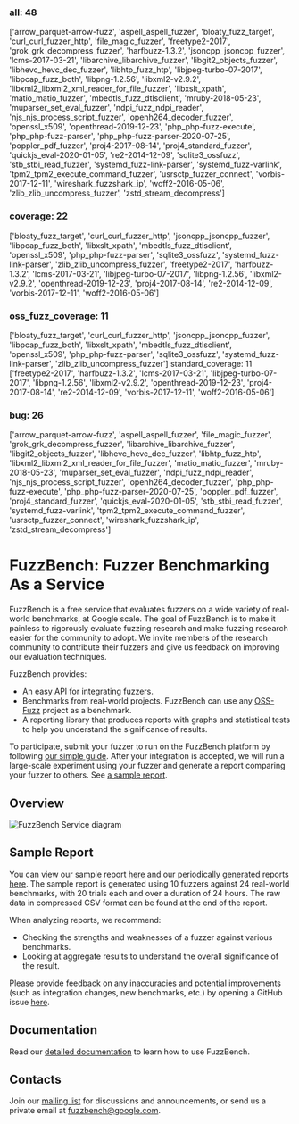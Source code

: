 ### all: 48
['arrow_parquet-arrow-fuzz', 'aspell_aspell_fuzzer', 'bloaty_fuzz_target', 'curl_curl_fuzzer_http', 'file_magic_fuzzer', 'freetype2-2017', 'grok_grk_decompress_fuzzer', 'harfbuzz-1.3.2', 'jsoncpp_jsoncpp_fuzzer', 'lcms-2017-03-21', 'libarchive_libarchive_fuzzer', 'libgit2_objects_fuzzer', 'libhevc_hevc_dec_fuzzer', 'libhtp_fuzz_htp', 'libjpeg-turbo-07-2017', 'libpcap_fuzz_both', 'libpng-1.2.56', 'libxml2-v2.9.2', 'libxml2_libxml2_xml_reader_for_file_fuzzer', 'libxslt_xpath', 'matio_matio_fuzzer', 'mbedtls_fuzz_dtlsclient', 'mruby-2018-05-23', 'muparser_set_eval_fuzzer', 'ndpi_fuzz_ndpi_reader', 'njs_njs_process_script_fuzzer', 'openh264_decoder_fuzzer', 'openssl_x509', 'openthread-2019-12-23', 'php_php-fuzz-execute', 'php_php-fuzz-parser', 'php_php-fuzz-parser-2020-07-25', 'poppler_pdf_fuzzer', 'proj4-2017-08-14', 'proj4_standard_fuzzer', 'quickjs_eval-2020-01-05', 're2-2014-12-09', 'sqlite3_ossfuzz', 'stb_stbi_read_fuzzer', 'systemd_fuzz-link-parser', 'systemd_fuzz-varlink', 'tpm2_tpm2_execute_command_fuzzer', 'usrsctp_fuzzer_connect', 'vorbis-2017-12-11', 'wireshark_fuzzshark_ip', 'woff2-2016-05-06', 'zlib_zlib_uncompress_fuzzer', 'zstd_stream_decompress']
### coverage: 22
['bloaty_fuzz_target', 'curl_curl_fuzzer_http', 'jsoncpp_jsoncpp_fuzzer', 'libpcap_fuzz_both', 'libxslt_xpath', 'mbedtls_fuzz_dtlsclient', 'openssl_x509', 'php_php-fuzz-parser', 'sqlite3_ossfuzz', 'systemd_fuzz-link-parser', 'zlib_zlib_uncompress_fuzzer', 'freetype2-2017', 'harfbuzz-1.3.2', 'lcms-2017-03-21', 'libjpeg-turbo-07-2017', 'libpng-1.2.56', 'libxml2-v2.9.2', 'openthread-2019-12-23', 'proj4-2017-08-14', 're2-2014-12-09', 'vorbis-2017-12-11', 'woff2-2016-05-06']
### oss_fuzz_coverage: 11
['bloaty_fuzz_target', 'curl_curl_fuzzer_http', 'jsoncpp_jsoncpp_fuzzer', 'libpcap_fuzz_both', 'libxslt_xpath', 'mbedtls_fuzz_dtlsclient', 'openssl_x509', 'php_php-fuzz-parser', 'sqlite3_ossfuzz', 'systemd_fuzz-link-parser', 'zlib_zlib_uncompress_fuzzer']
standard_coverage: 11
['freetype2-2017', 'harfbuzz-1.3.2', 'lcms-2017-03-21', 'libjpeg-turbo-07-2017', 'libpng-1.2.56', 'libxml2-v2.9.2', 'openthread-2019-12-23', 'proj4-2017-08-14', 're2-2014-12-09', 'vorbis-2017-12-11', 'woff2-2016-05-06']
### bug: 26
['arrow_parquet-arrow-fuzz', 'aspell_aspell_fuzzer', 'file_magic_fuzzer', 'grok_grk_decompress_fuzzer', 'libarchive_libarchive_fuzzer', 'libgit2_objects_fuzzer', 'libhevc_hevc_dec_fuzzer', 'libhtp_fuzz_htp', 'libxml2_libxml2_xml_reader_for_file_fuzzer', 'matio_matio_fuzzer', 'mruby-2018-05-23', 'muparser_set_eval_fuzzer', 'ndpi_fuzz_ndpi_reader', 'njs_njs_process_script_fuzzer', 'openh264_decoder_fuzzer', 'php_php-fuzz-execute', 'php_php-fuzz-parser-2020-07-25', 'poppler_pdf_fuzzer', 'proj4_standard_fuzzer', 'quickjs_eval-2020-01-05', 'stb_stbi_read_fuzzer', 'systemd_fuzz-varlink', 'tpm2_tpm2_execute_command_fuzzer', 'usrsctp_fuzzer_connect', 'wireshark_fuzzshark_ip', 'zstd_stream_decompress']

# FuzzBench: Fuzzer Benchmarking As a Service

FuzzBench is a free service that evaluates fuzzers on a wide variety of
real-world benchmarks, at Google scale. The goal of FuzzBench is to make it
painless to rigorously evaluate fuzzing research and make fuzzing research
easier for the community to adopt. We invite members of the research community
to contribute their fuzzers and give us feedback on improving our evaluation
techniques.

FuzzBench provides:

* An easy API for integrating fuzzers.
* Benchmarks from real-world projects. FuzzBench can use any
  [OSS-Fuzz](https://github.com/google/oss-fuzz) project as a benchmark.
* A reporting library that produces reports with graphs and statistical tests
  to help you understand the significance of results.

To participate, submit your fuzzer to run on the FuzzBench platform by following
[our simple guide](
https://google.github.io/fuzzbench/getting-started/).
After your integration is accepted, we will run a large-scale experiment using
your fuzzer and generate a report comparing your fuzzer to others.
See [a sample report](https://www.fuzzbench.com/reports/sample/index.html).

## Overview
![FuzzBench Service diagram](docs/images/FuzzBench-service.png)

## Sample Report

You can view our sample report
[here](https://www.fuzzbench.com/reports/sample/index.html) and
our periodically generated reports
[here](https://www.fuzzbench.com/reports/index.html).
The sample report is generated using 10 fuzzers against 24 real-world
benchmarks, with 20 trials each and over a duration of 24 hours.
The raw data in compressed CSV format can be found at the end of the report.

When analyzing reports, we recommend:
* Checking the strengths and weaknesses of a fuzzer against various benchmarks.
* Looking at aggregate results to understand the overall significance of the
  result.

Please provide feedback on any inaccuracies and potential improvements (such as
integration changes, new benchmarks, etc.) by opening a GitHub issue
[here](https://github.com/google/fuzzbench/issues/new).

## Documentation

Read our [detailed documentation](https://google.github.io/fuzzbench/) to learn
how to use FuzzBench.

## Contacts

Join our [mailing list](https://groups.google.com/forum/#!forum/fuzzbench-users)
for discussions and announcements, or send us a private email at
[fuzzbench@google.com](mailto:fuzzbench@google.com).
